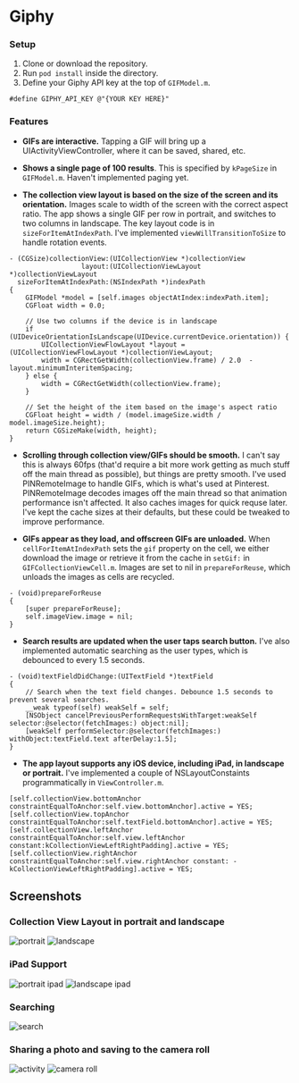 # Giphy

### Setup

1. Clone or download the repository.
2. Run `pod install` inside the directory.
3. Define your Giphy API key at the top of `GIFModel.m`.
```
#define GIPHY_API_KEY @"{YOUR KEY HERE}"
```

### Features

- **GIFs are interactive.** Tapping a GIF will bring up a UIActivityViewController, where it can be saved, shared, etc.

- **Shows a single page of 100 results**. This is specified by `kPageSize` in `GIFModel.m`. Haven't implemented paging yet. 

- **The collection view layout is based on the size of the screen and its orientation.** Images scale to width of the screen with the correct aspect ratio. The app shows a single GIF per row in portrait, and switches to two columns in landscape. The key layout code is in `sizeForItemAtIndexPath`. I've implemented `viewWillTransitionToSize` to handle rotation events.

```
- (CGSize)collectionView:(UICollectionView *)collectionView
                  layout:(UICollectionViewLayout *)collectionViewLayout
  sizeForItemAtIndexPath:(NSIndexPath *)indexPath
{
    GIFModel *model = [self.images objectAtIndex:indexPath.item];
    CGFloat width = 0.0;

    // Use two columns if the device is in landscape
    if (UIDeviceOrientationIsLandscape(UIDevice.currentDevice.orientation)) {
        UICollectionViewFlowLayout *layout = (UICollectionViewFlowLayout *)collectionViewLayout;
        width = CGRectGetWidth(collectionView.frame) / 2.0  - layout.minimumInteritemSpacing;
    } else {
        width = CGRectGetWidth(collectionView.frame);
    }

    // Set the height of the item based on the image's aspect ratio
    CGFloat height = width / (model.imageSize.width / model.imageSize.height);
    return CGSizeMake(width, height);
}
```


- **Scrolling through collection view/GIFs should be smooth.** I can't say this is always 60fps (that'd require a bit more work getting as much stuff off the main thread as possible), but things are pretty smooth. I've used PINRemoteImage to handle GIFs, which is what's used at Pinterest. PINRemoteImage decodes images off the main thread so that animation performance isn't affected. It also caches images for quick requse later. I've kept the cache sizes at their defaults, but these could be tweaked to improve performance.

- **GIFs appear as they load, and offscreen GIFs are unloaded.** When `cellForItemAtIndexPath` sets the `gif` property on the cell, we either download the image or retrieve it from the cache in `setGif:` in `GIFCollectionViewCell.m`. Images are set to nil in `prepareForReuse`, which unloads the images as cells are recycled.
```
- (void)prepareForReuse
{
    [super prepareForReuse];
    self.imageView.image = nil;
}
```

- **Search results are updated when the user taps search button.** I've also implemented automatic searching as the user types, which is debounced to every 1.5 seconds.
```
- (void)textFieldDidChange:(UITextField *)textField
{
    // Search when the text field changes. Debounce 1.5 seconds to prevent several searches.
    __weak typeof(self) weakSelf = self;
    [NSObject cancelPreviousPerformRequestsWithTarget:weakSelf selector:@selector(fetchImages:) object:nil];
    [weakSelf performSelector:@selector(fetchImages:) withObject:textField.text afterDelay:1.5];
}
```

- **The app layout supports any iOS device, including iPad, in landscape or portrait.** I've implemented a couple of  NSLayoutConstaints programmatically in `ViewController.m`.
```
[self.collectionView.bottomAnchor constraintEqualToAnchor:self.view.bottomAnchor].active = YES;
[self.collectionView.topAnchor constraintEqualToAnchor:self.textField.bottomAnchor].active = YES;[self.collectionView.leftAnchor constraintEqualToAnchor:self.view.leftAnchor constant:kCollectionViewLeftRightPadding].active = YES;
[self.collectionView.rightAnchor constraintEqualToAnchor:self.view.rightAnchor constant: -kCollectionViewLeftRightPadding].active = YES;    
```


## Screenshots

### Collection View Layout in portrait and landscape
![portrait](/Screenshots/iphone_xr_portrait.png)
![landscape](/Screenshots/iphone_xr_landscape.png)

### iPad Support
![portrait ipad](/Screenshots/ipad_air_portrait.png)
![landscape ipad](/Screenshots/ipad_air_landscape.png)

### Searching
![search](/Screenshots/search.png)

### Sharing a photo and saving to the camera roll
![activity](/Screenshots/activity.png)
![camera roll](/Screenshots/camera_roll.png)
